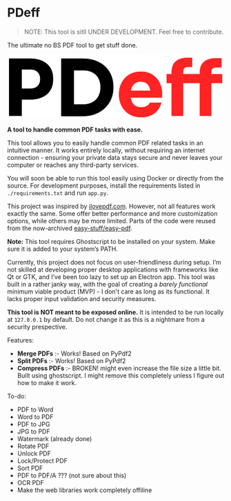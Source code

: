 # PDeff

> NOTE: This tool is sitll UNDER DEVELOPMENT. Feel free to contribute.

The ultimate no BS PDF tool to get stuff done.

![img](./static/images/logo-text.png)

**A tool to handle common PDF tasks with ease.**

This tool allows you to easily handle common PDF related tasks in an intuitive manner. It works entirely locally, without requiring an internet connection - ensuring your private data stays secure and never leaves your computer or reaches any third-party services.

You will soon be able to run this tool easily using Docker or directly from the source. For development purposes, install the requirements listed in `./requirements.txt` and run `app.py`.

This project was inspired by [ilovepdf.com](https://ilovepdf.com/). However, not all features work exactly the same. Some offer better performance and more customization options, while others may be more limited. Parts of the code were reused from the now-archived [easy-stuff/easy-pdf](https://github.com/easy-stuff/easy-pdf).

**Note:** This tool requires Ghostscript to be installed on your system. Make sure it is added to your system’s PATH.

Currently, this project does not focus on user-friendliness during setup. I’m not skilled at developing proper desktop applications with frameworks like Qt or GTK, and I’ve been too lazy to set up an Electron app. This tool was built in a rather janky way, with the goal of creating a _barely functional_ minimum viable product (MVP) - I don't care as long as its functional. It lacks proper input validation and security measures.

**This tool is NOT meant to be exposed online.** It is intended to be run locally at `127.0.0.1` by default. Do not change it as this is a nightmare from a security prespective.

Features:

- **Merge PDFs** :- Works! Based on PyPdf2
- **Split PDFs** :- Works! Based on PyPdf2
- **Compress PDFs** :- BROKEN! might even increase the file size a little bit. Built using ghostscript. I might remove this completely unless I figure out how to make it work.

To-do:

- PDF to Word
- Word to PDF
- PDF to JPG
- JPG to PDF
- Watermark (already done)
- Rotate PDF
- Unlock PDF
- Lock/Protect PDF
- Sort PDF
- PDF to PDF/A ??? (not sure about this)
- OCR PDF
- Make the web libraries work completely offiline
